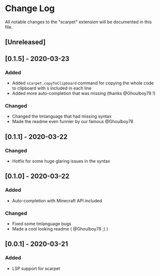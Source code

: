 # Change Log

All notable changes to the "scarpet" extension will be documented in this file.

## [Unreleased]

## [0.1.5] - 2020-03-23
### Added
- Added `scarpet.copyToClipboard` command for copying the whole code to clipboard with `$` included in each line
- Added more auto-completion that was missing (thanks @Ghoulboy78 !)

### Changed
- Changed the tmlanguage that had missing syntax
- Made the readme even funnier by our famous @Ghoulboy78

## [0.1.1] - 2020-03-22
### Changed
- Hotfix for some huge glaring issues in the syntax

## [0.1.0] - 2020-03-22
### Added
- Auto-completion with Minecraft API included

### Changed
- Fixed some tmlanguage bugs
- Made a cool looking readme ( @Ghoulboy78 ;) )

## [0.0.1] - 2020-03-21
### Added
- LSP support for scarpet